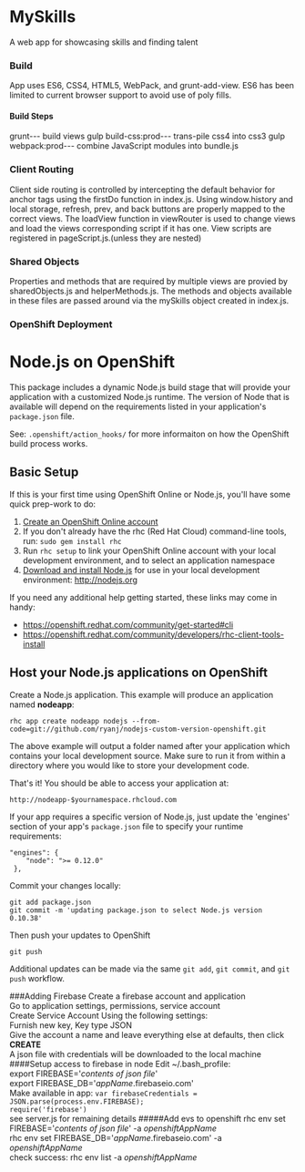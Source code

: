 # MySkills
A web app for showcasing skills and finding talent

### Build
App uses ES6, CSS4, HTML5, WebPack, and grunt-add-view. ES6 has been limited to current browser support to avoid use of poly fills.
#### Build Steps
grunt--- build views
gulp build-css:prod--- trans-pile css4 into css3
gulp webpack:prod--- combine JavaScript modules into bundle.js

### Client Routing
Client side routing is controlled by intercepting the default behavior for anchor tags using the firstDo function in index.js. Using window.history and local storage, refresh, prev, and back buttons are properly mapped to the correct views. The loadView function in viewRouter is used to change views and load the views corresponding script if it has one. View scripts are registered in pageScript.js.(unless they are nested)

### Shared Objects
Properties and methods that are required by multiple views are provied by sharedObjects.js and helperMethods.js. The methods and objects available in these files are passed around via the mySkills object created in index.js.

### OpenShift Deployment
Node.js on OpenShift
====================================================================
This package includes a dynamic Node.js build stage that will provide your application with a customized Node.js runtime.
The version of Node that is available will depend on the requirements listed in your application's `package.json` file.

See: `.openshift/action_hooks/` for more informaiton on how the OpenShift build process works.

Basic Setup
-----------

If this is your first time using OpenShift Online or Node.js, you'll have some quick prep-work to do:

1. [Create an OpenShift Online account](http://openshift.redhat.com/app/account/new)
2. If you don't already have the rhc (Red Hat Cloud) command-line tools, run: `sudo gem install rhc`
3. Run `rhc setup` to link your OpenShift Online account with your local development environment, and to select an application namespace
4. [Download and install Node.js](http://nodejs.org) for use in your local development environment: http://nodejs.org

If you need any additional help getting started, these links may come in handy:

 * https://openshift.redhat.com/community/get-started#cli
 * https://openshift.redhat.com/community/developers/rhc-client-tools-install

Host your Node.js applications on OpenShift
-------------------------------------------

Create a Node.js application.  This example will produce an application named **nodeapp**:

    rhc app create nodeapp nodejs --from-code=git://github.com/ryanj/nodejs-custom-version-openshift.git

The above example will output a folder named after your application which contains your local development source.  Make sure to run it from within a directory where you would like to store your development code.

That's it!  You should be able to access your application at:

    http://nodeapp-$yournamespace.rhcloud.com

If your app requires a specific version of Node.js, just update the 'engines' section of your app's `package.json` file to specify your runtime requirements:

    "engines": {
        "node": ">= 0.12.0"
     },

Commit your changes locally:

    git add package.json
    git commit -m 'updating package.json to select Node.js version 0.10.38'

Then push your updates to OpenShift

    git push

Additional updates can be made via the same `git add`, `git commit`, and `git push` workflow.

###Adding Firebase
Create a firebase account and application<br/>
Go to application settings, permissions, service account<br/>
Create Service Account Using the following settings:<br/>
Furnish new key, Key type JSON<br/>
Give the account a name and leave everything else at defaults, then click **CREATE**<br/>
A json file with credentials will be downloaded to the local machine
####Setup access to firebase in node
Edit ~/.bash_profile:<br/>
export FIREBASE='*contents of json file*'<br/>
export FIREBASE_DB='*appName*.firebaseio.com'<br/>
Make available in app:
`var firebaseCredentials = JSON.parse(process.env.FIREBASE);`
<br/>
`require('firebase')`<br/>
see server.js for remaining details
#####Add evs to openshift
rhc env set FIREBASE='*contents of json file*' -a *openshiftAppName*<br/>
rhc env set FIREBASE_DB='*appName*.firebaseio.com' -a *openshiftAppName*<br/>
check success: rhc env list -a *openshiftAppName*
